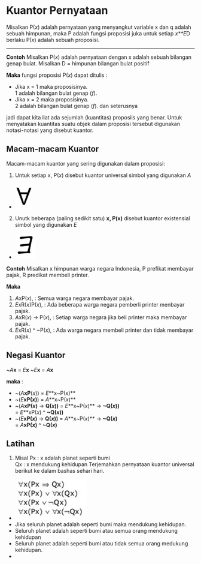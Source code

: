 # Kuantor Pernyataan

Misalkan P(*x*) adalah pernyataan yang menyangkut variable x dan q adalah sebuah himpunan, maka P adalah fungsi proposisi juka untuk setiap *x**E*D berlaku P(*x*) adalah sebuah proposisi.

---

**Contoh**
Misalkan P(*x*) adalah pernyataan dengan x adalah sebuah bilangan genap bulat.
Misalkan D = himpunan bilangan bulat positif

**Maka** fungsi proposisi P(*x*) dapat ditulis :
- Jika x = 1 maka proposisinya.\
           1 adalah bilangan bulat genap (*f*).
- Jika x = 2 maka proposisinya.\
           2 adalah bilangan bulat genap (*f*).
           dan seterusnya

jadi dapat kita liat ada sejumlah (kuantitas) proposiis yang benar. Untuk menyatakan kuantitas suatu objek dalam proposisi tersebut digunakan notasi-notasi yang disebut kuantor.

## Macam-macam Kuantor


Macam-macam kuantor yang sering digunakan dalam proposisi:

1. Untuk setiap x, P(*x*) disebut kuantor universal simbol yang digunakan *A*
  - ![img1](img/img1.png)
2. Unutk beberapa (paling sedikit satu) **x, P(x)** disebut kuantor existensial simbol yang digunakan *E*
  - ![img2](img/img2.png)


**Contoh**
Misalkan x himpunan warga negara Indonesia, P prefikat membayar pajak, R predikat membeli printer.

**Maka**

1. *A*xP(*x*), : Semua warga negara membayar pajak.
2. *E*xR(*x*)P(*x*), : Ada beberapa warga negara pemberli printer menbayar pajak.
3. *A*xR(*x*) -> P(*x*), : Setiap warga negara jika beli printer maka membayar pajak. 
4. *E*xR(*x*) ^ ~P(*x*), : Ada warga negara membeli printer dan tidak membayar pajak.

## Negasi Kuantor

~*A***x** = *E***x**
~*E***x** = *A***x**

**maka** :

- ~(*A***xP**(*x*)) = *E***x~P(*x*)**
- ~(*E***xP(*x*)**) = *A***x~P(*x*)**
- ~(*A***xP(*x*)**  -> **Q(*x*))** = *E***x~P(*x*)** -> **~Q(*x*))**\
                                   =  *E***xP(*x*)   ^  **~Q(*x*))**
- ~(*E***xP(*x*)**  -> **Q(*x*))** = *A***x~P(*x*)** -> **~Q(*x*)**\
                                   = *A***xP(*x*)**  ^  **~Q(*x*)**

## Latihan 

1. Misal Px : x adalah planet seperti bumi\
         Qx : x mendukung kehidupan
Terjemahkan pernyataan kuantor universal berikut ke dalam bashas sehari hari.
  - ![img3](img/img3.png)
  - Jika seluruh planet adalah seperti bumi maka mendukung kehidupan.
  - Seluruh planet adalah seperti bumi atau semua orang mendukung kehidupan
  - Seluruh planet adalah seperti bumi atau tidak semua orang medukung kehidupan.
  - 



